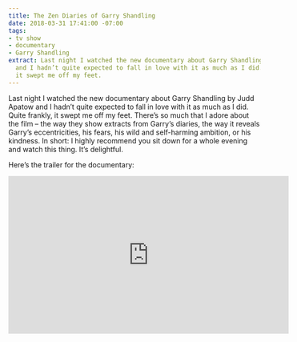 ```yaml
---
title: The Zen Diaries of Garry Shandling
date: 2018-03-31 17:41:00 -07:00
tags:
- tv show
- documentary
- Garry Shandling
extract: Last night I watched the new documentary about Garry Shandling by Judd Apatow
  and I hadn’t quite expected to fall in love with it as much as I did. Quite frankly,
  it swept me off my feet.
---
```


Last night I watched the new documentary about Garry Shandling by Judd Apatow and I hadn’t quite expected to fall in love with it as much as I did. Quite frankly, it swept me off my feet. There’s so much that I adore about the film – the way they show extracts from Garry’s diaries, the way it reveals Garry’s eccentricities, his fears, his wild and self-harming ambition, or his kindness. In short: I highly recommend you sit down for a whole evening and watch this thing. It’s delightful.

Here’s the trailer for the documentary:

<div class='m-wrapper'>
<div class='preserve-aspect'>
  <iframe class='preserve-aspect__element' width="560" height="315" src="https://www.youtube.com/embed/paerP97n4aA?rel=0&amp;showinfo=0" frameborder="0" allow="autoplay; encrypted-media" allowfullscreen></iframe>
</div>
</div>